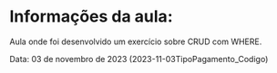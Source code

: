 # Informações da aula:
Aula onde foi desenvolvido um exercício sobre CRUD com WHERE.

<p>Data: 03 de novembro de 2023 (2023-11-03TipoPagamento_Codigo)<p> 